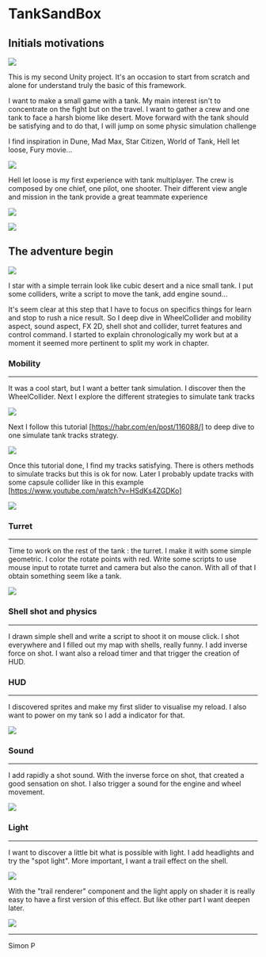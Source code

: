 # TankSandBox

## Initials motivations

![](https://github.com/haagor/TankSandBox/blob/master/img/comboIMG1.PNG)

This is my second Unity project. It's an occasion to start from scratch and alone for understand truly the basic of this framework. 

I want to make a small game with a tank. My main interest isn't to concentrate on the fight but on the travel. I want to gather a crew and one tank to face a harsh biome like desert. Move forward with the tank should be satisfying and to do that, I will jump on some physic simulation challenge

I find inspiration in Dune, Mad Max, Star Citizen, World of Tank, Hell let loose, Fury movie...

![](https://github.com/haagor/TankSandBox/blob/master/img/comboIMG2.PNG)

Hell let loose is my first experience with tank multiplayer. The crew is  composed by one chief, one pilot, one shooter. Their different view angle and mission in the tank provide a great teammate experience

![](https://github.com/haagor/TankSandBox/blob/master/img/comboPiloteView.PNG)

![](https://github.com/haagor/TankSandBox/blob/master/img/comboShooterView.PNG)

## The adventure begin

![](https://github.com/haagor/TankSandBox/blob/master/img/CaptureMoveCollider1.PNG)

I star with a simple terrain look like cubic desert and a nice small tank. I put some colliders, write a script to move the tank, add engine sound...

It's seem clear at this step that I have to focus on specifics things for learn and stop to rush a nice result. So I deep dive in WheelCollider and mobility aspect, sound aspect, FX 2D, shell shot and collider, turret features and control command. I started to explain chronologically my work but at a moment it seemed more pertinent to split my work in chapter.

### Mobility

---

It was a cool start, but I want a better tank simulation. I discover then the WheelCollider. Next I explore the different strategies to simulate tank tracks

![](https://github.com/haagor/TankSandBox/blob/master/img/CaptureWheelCollider2.PNG)

Next I follow this tutorial [https://habr.com/en/post/116088/] to deep dive to one simulate tank tracks strategy.

![](https://github.com/haagor/TankSandBox/blob/master/img/CaptureTrack1.PNG)

Once this tutorial done, I find my tracks satisfying. There is others methods to simulate tracks but this is ok for now. Later I probably update tracks with some capsule collider like in this example [https://www.youtube.com/watch?v=HSdKs4ZGDKo]

![](https://github.com/haagor/TankSandBox/blob/master/img/capsuleCollider1.PNG)

### Turret

---

Time to work on the rest of the tank : the turret. I make it with some simple geometric. I color the rotate points with red. Write some scripts to use mouse input to rotate turret and camera but also the canon. With all of that I obtain something seem like a tank.

![](https://github.com/haagor/TankSandBox/blob/master/img/turret1.PNG)

### Shell shot and physics

---

I drawn simple shell and write a script to shoot it on mouse click. I shot everywhere and I filled out my map with shells, really funny. I add inverse force on shot. I want also a reload timer and that trigger the creation of HUD.

### HUD

---

I discovered sprites and make my first slider to visualise my reload. I also want to power on my tank  so I add a indicator for that.

![](https://github.com/haagor/TankSandBox/blob/master/img/hud1.PNG)

### Sound

---

I add rapidly a shot sound. With the inverse force on shot, that created a good sensation on shot. I also trigger a sound for the engine and wheel movement.

![](https://github.com/haagor/TankSandBox/blob/master/img/tank1.PNG)

### Light

---

I want to discover a little bit what is possible with light. I add headlights and try the "spot light". More important, I want a trail effect on the shell.

![](https://github.com/haagor/TankSandBox/blob/master/img/shellTrail1.PNG)

With the "trail renderer" component and the light apply on shader it is really easy to have a first version of this effect. But like other part I want deepen later.

![](https://github.com/haagor/TankSandBox/blob/master/img/fusionShell1.PNG)



---

Simon P


